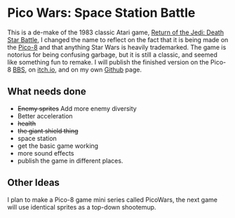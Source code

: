 # Pico Wars: Space Station Battle
This is a de-make of the 1983 classic Atari game, [Return of the Jedi: Death Star Battle](https://en.wikipedia.org/wiki/Return_of_the_Jedi:_Death_Star_Battle), I changed the name to reflect on the fact that it is being made on the [Pico-8](https://www.lexaloffle.com/pico-8.php) and that anything Star Wars is heavily trademarked. The game is notorius for being confusing garbage, but it is still a classic, and seemed like something fun to remake. I will publish the finished version on the Pico-8 [BBS](https://www.lexaloffle.com/bbs/?cat=7), on [itch.io](https://itch.io/), and on my own [Github](https://chand1012.github.io/) page.

## What needs done
- ~~Enemy sprites~~ Add more enemy diversity
- Better acceleration
- ~~health~~
- ~~the giant shield thing~~
- space station
- get the basic game working
- more sound effects
- publish the game in different places.

## Other Ideas
I plan to make a Pico-8 game mini series called PicoWars, the next game will use identical sprites as a top-down shootemup.
